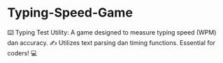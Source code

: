 # Typing-Speed-Game
⌨️ Typing Test Utility: A game designed to measure typing speed (WPM) dan accuracy. ✍️ Utilizes text parsing dan timing functions. Essential for coders! 💻
